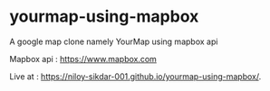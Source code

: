 # yourmap-using-mapbox

A google map clone namely YourMap using mapbox api

Mapbox api : https://www.mapbox.com

Live at : https://niloy-sikdar-001.github.io/yourmap-using-mapbox/.
